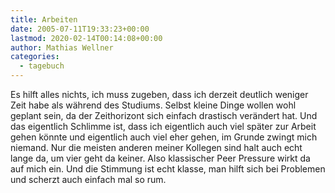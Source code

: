 ```yaml
---
title: Arbeiten
date: 2005-07-11T19:33:23+00:00
lastmod: 2020-02-14T00:14:08+00:00
author: Mathias Wellner
categories:
  - tagebuch
---
```

Es hilft alles nichts, ich muss zugeben, dass ich derzeit deutlich weniger Zeit habe als während des Studiums. Selbst kleine Dinge wollen wohl geplant sein, da der Zeithorizont sich einfach drastisch verändert hat. Und das eigentlich Schlimme ist, dass ich eigentlich auch viel später zur Arbeit gehen könnte und eigentlich auch viel eher gehen, im Grunde zwingt mich niemand. Nur die meisten anderen meiner Kollegen sind halt auch echt lange da, um vier geht da keiner. Also klassischer Peer Pressure wirkt da auf mich ein. Und die Stimmung ist echt klasse, man hilft sich bei Problemen und scherzt auch einfach mal so rum.
